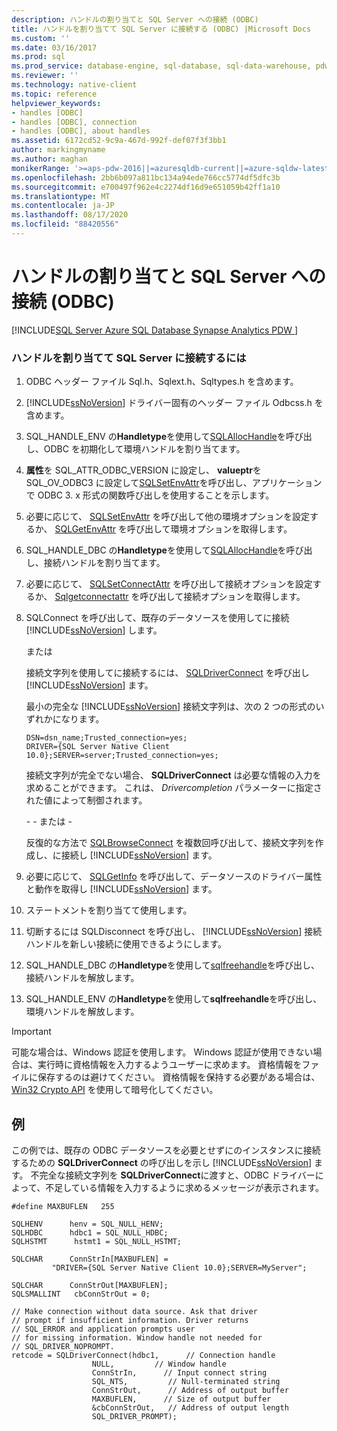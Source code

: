 ```yaml
---
description: ハンドルの割り当てと SQL Server への接続 (ODBC)
title: ハンドルを割り当てて SQL Server に接続する (ODBC) |Microsoft Docs
ms.custom: ''
ms.date: 03/16/2017
ms.prod: sql
ms.prod_service: database-engine, sql-database, sql-data-warehouse, pdw
ms.reviewer: ''
ms.technology: native-client
ms.topic: reference
helpviewer_keywords:
- handles [ODBC]
- handles [ODBC], connection
- handles [ODBC], about handles
ms.assetid: 6172cd52-9c9a-467d-992f-def07f3f3bb1
author: markingmyname
ms.author: maghan
monikerRange: '>=aps-pdw-2016||=azuresqldb-current||=azure-sqldw-latest||>=sql-server-2016||=sqlallproducts-allversions||>=sql-server-linux-2017||=azuresqldb-mi-current'
ms.openlocfilehash: 2bb6b097a811bc134a94ede766cc5774df5dfc3b
ms.sourcegitcommit: e700497f962e4c2274df16d9e651059b42ff1a10
ms.translationtype: MT
ms.contentlocale: ja-JP
ms.lasthandoff: 08/17/2020
ms.locfileid: "88420556"
---
```

# <a name="allocate-handles-and-connect-to-sql-server-odbc"></a>ハンドルの割り当てと SQL Server への接続 (ODBC)
[!INCLUDE[SQL Server Azure SQL Database Synapse Analytics PDW ](../../includes/applies-to-version/sql-asdb-asdbmi-asa-pdw.md)]

    
### <a name="to-allocate-handles-and-connect-to-sql-server"></a>ハンドルを割り当てて SQL Server に接続するには  
  
1.  ODBC ヘッダー ファイル Sql.h、Sqlext.h、Sqltypes.h を含めます。  
  
2.  [!INCLUDE[ssNoVersion](../../includes/ssnoversion-md.md)] ドライバー固有のヘッダー ファイル Odbcss.h を含めます。  
  
3.  SQL_HANDLE_ENV の**Handletype**を使用して[SQLAllocHandle](https://go.microsoft.com/fwlink/?LinkId=58396)を呼び出し、ODBC を初期化して環境ハンドルを割り当てます。  
  
4.  **属性**を SQL_ATTR_ODBC_VERSION に設定し、 **valueptr**を SQL_OV_ODBC3 に設定して[SQLSetEnvAttr](../../relational-databases/native-client-odbc-api/sqlsetenvattr.md)を呼び出し、アプリケーションで ODBC 3. x 形式の関数呼び出しを使用することを示します。  
  
5.  必要に応じて、 [SQLSetEnvAttr](../../relational-databases/native-client-odbc-api/sqlsetenvattr.md) を呼び出して他の環境オプションを設定するか、 [SQLGetEnvAttr](https://go.microsoft.com/fwlink/?LinkId=58403) を呼び出して環境オプションを取得します。  
  
6.  SQL_HANDLE_DBC の**Handletype**を使用して[SQLAllocHandle](https://go.microsoft.com/fwlink/?LinkId=58396)を呼び出し、接続ハンドルを割り当てます。  
  
7.  必要に応じて、 [SQLSetConnectAttr](../../relational-databases/native-client-odbc-api/sqlsetconnectattr.md) を呼び出して接続オプションを設定するか、 [Sqlgetconnectattr](../../relational-databases/native-client-odbc-api/sqlgetconnectattr.md) を呼び出して接続オプションを取得します。  
  
8.  SQLConnect を呼び出して、既存のデータソースを使用してに接続 [!INCLUDE[ssNoVersion](../../includes/ssnoversion-md.md)] します。  
  
     または  
  
     接続文字列を使用してに接続するには、 [SQLDriverConnect](../../relational-databases/native-client-odbc-api/sqldriverconnect.md) を呼び出し [!INCLUDE[ssNoVersion](../../includes/ssnoversion-md.md)] ます。  
  
     最小の完全な [!INCLUDE[ssNoVersion](../../includes/ssnoversion-md.md)] 接続文字列は、次の 2 つの形式のいずれかになります。  
  
    ```  
    DSN=dsn_name;Trusted_connection=yes;  
    DRIVER={SQL Server Native Client 10.0};SERVER=server;Trusted_connection=yes;  
    ```  
  
     接続文字列が完全でない場合、 **SQLDriverConnect** は必要な情報の入力を求めることができます。 これは、 *Drivercompletion* パラメーターに指定された値によって制御されます。  
  
     \- - または -  
  
     反復的な方法で [SQLBrowseConnect](../../relational-databases/native-client-odbc-api/sqlbrowseconnect.md) を複数回呼び出して、接続文字列を作成し、に接続し [!INCLUDE[ssNoVersion](../../includes/ssnoversion-md.md)] ます。  
  
9. 必要に応じて、 [SQLGetInfo](../../relational-databases/native-client-odbc-api/sqlgetinfo.md) を呼び出して、データソースのドライバー属性と動作を取得し [!INCLUDE[ssNoVersion](../../includes/ssnoversion-md.md)] ます。  
  
10. ステートメントを割り当てて使用します。  
  
11. 切断するには SQLDisconnect を呼び出し、 [!INCLUDE[ssNoVersion](../../includes/ssnoversion-md.md)] 接続ハンドルを新しい接続に使用できるようにします。  
  
12. SQL_HANDLE_DBC の**Handletype**を使用して[sqlfreehandle](../../relational-databases/native-client-odbc-api/sqlfreehandle.md)を呼び出し、接続ハンドルを解放します。  
  
13. SQL_HANDLE_ENV の**Handletype**を使用して**sqlfreehandle**を呼び出し、環境ハンドルを解放します。  
  
> [!IMPORTANT]  
>  可能な場合は、Windows 認証を使用します。 Windows 認証が使用できない場合は、実行時に資格情報を入力するようユーザーに求めます。 資格情報をファイルに保存するのは避けてください。 資格情報を保持する必要がある場合は、[Win32 Crypto API](https://go.microsoft.com/fwlink/?LinkId=64532) を使用して暗号化してください。  
  
## <a name="example"></a>例  
 この例では、既存の ODBC データソースを必要とせずにのインスタンスに接続するための **SQLDriverConnect** の呼び出しを示し [!INCLUDE[ssNoVersion](../../includes/ssnoversion-md.md)] ます。 不完全な接続文字列を **SQLDriverConnect**に渡すと、ODBC ドライバーによって、不足している情報を入力するように求めるメッセージが表示されます。  
  
```  
#define MAXBUFLEN   255  
  
SQLHENV      henv = SQL_NULL_HENV;  
SQLHDBC      hdbc1 = SQL_NULL_HDBC;  
SQLHSTMT      hstmt1 = SQL_NULL_HSTMT;  
  
SQLCHAR      ConnStrIn[MAXBUFLEN] =  
         "DRIVER={SQL Server Native Client 10.0};SERVER=MyServer";  
  
SQLCHAR      ConnStrOut[MAXBUFLEN];  
SQLSMALLINT   cbConnStrOut = 0;  
  
// Make connection without data source. Ask that driver   
// prompt if insufficient information. Driver returns  
// SQL_ERROR and application prompts user  
// for missing information. Window handle not needed for  
// SQL_DRIVER_NOPROMPT.  
retcode = SQLDriverConnect(hdbc1,      // Connection handle  
                  NULL,         // Window handle  
                  ConnStrIn,      // Input connect string  
                  SQL_NTS,         // Null-terminated string  
                  ConnStrOut,      // Address of output buffer  
                  MAXBUFLEN,      // Size of output buffer  
                  &cbConnStrOut,   // Address of output length  
                  SQL_DRIVER_PROMPT);  
```  
  
  
